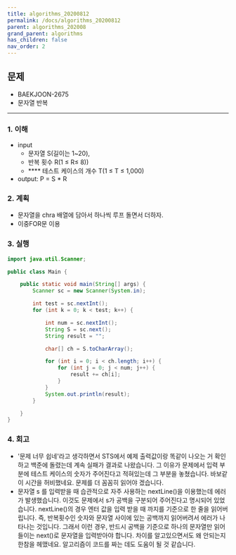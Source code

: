 ```yaml
---
title: algorithms_20200812
permalink: /docs/algorithms_20200812
parent: algorithms_202008
grand_parent: algorithms
has_children: false
nav_order: 2
---
```


## 문제

- BAEKJOON-2675
- 문자열 반복

---

### 1. 이해

- input
  - 문자열 S(길이는 1~20),
  - 반복 횟수 R(1 ≤ R≤ 8))
  - \*\*\*\* 테스트 케이스의 개수 T(1 ≤ T ≤ 1,000)
- output: P = S \* R

### 2. 계획

- 문자열을 chra 배열에 담아서 하나씩 루프 돌면서 더하자.
- 이중FOR문 이용

### 3. 실행

```java
import java.util.Scanner;

public class Main {

	public static void main(String[] args) {
		Scanner sc = new Scanner(System.in);

		int test = sc.nextInt();
		for (int k = 0; k < test; k++) {

			int num = sc.nextInt();
			String S = sc.next();
			String result = "";

			char[] ch = S.toCharArray();

			for (int i = 0; i < ch.length; i++) {
				for (int j = 0; j < num; j++) {
					result += ch[i];
				}
			}
			System.out.println(result);
		}

	}
}
```

### 4. 회고

- '문제 너무 쉽네'라고 생각하면서 STS에서 예제 출력값이랑 똑같이 나오는 거 확인하고 백준에 돌렸는데 계속 실패가 결과로 나왔습니다. 그 이유가 문제에서 입력 부분에 테스트 케이스의 숫자가 주어진다고 적혀있는데 그 부분을 놓쳤습니다. 바보같이 시간을 허비했네요. 문제를 더 꼼꼼히 읽어야 겠습니다.
- 문자열 s 를 입력받을 때 습관적으로 자주 사용하는 nextLine()을 이용했는데 에러가 발생했습니다. 이것도 문제에서 s가 공백을 구분되어 주어진다고 명시되어 있었습니다. nextLine()의 경우 엔터 값을 입력 받을 때 까지를 기준으로 한 줄을 읽어버립니다. 즉, 반복횟수인 숫자와 문자열 사이에 있는 공백까지 읽어버려서 에러가 나타나는 것입니다. 그래서 이런 경우, 반드시 공백을 기준으로 하나의 문자열만 읽어들이는 next()로 문자열을 입력받아야 합니다. 차이를 알고있으면서도 왜 안되는지 한참을 헤맸네요. 알고리즘이 코드를 짜는 데도 도움이 될 것 같습니다.

